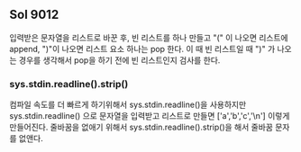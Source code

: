 ## Sol 9012
입력받은 문자열을 리스트로 바꾼 후, 빈 리스트를 하나 만들고 "(" 이 나오면 리스트에 append, ")"이 나오면 리스트 요소 하나는 pop 한다.
이 때 빈 리스트일 때 ")" 가 나오는 경우를 생각해서 pop을 하기 전에 빈 리스트인지 검사를 한다.

### sys.stdin.readline().strip()
컴파일 속도를 더 빠르게 하기위해서 sys.stdin.readline()을 사용하지만
sys.stdin.readline() 으로 문자열을 입력받고 리스트로 만들면 ['a','b','c','\n'] 이렇게 만들어진다.
줄바꿈을 없애기 위해서 sys.stdin.readline().strip()을 해서 줄바꿈 문자를 없앤다.
